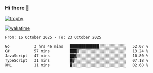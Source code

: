 ### Hi there 👋

[![trophy](https://github-profile-trophy.vercel.app/?username=cxnky&theme=dracula)](https://github.com/ryo-ma/github-profile-trophy)

[![wakatime](https://wakatime.com/badge/user/1c39c599-5497-41b9-a5be-2c4676e7fd23.svg)](https://wakatime.com/@1c39c599-5497-41b9-a5be-2c4676e7fd23)
<!--START_SECTION:waka-->

```txt
From: 16 October 2025 - To: 23 October 2025

Go           3 hrs 46 mins   █████████████░░░░░░░░░░░░   52.07 %
C#           57 mins         ███▒░░░░░░░░░░░░░░░░░░░░░   13.24 %
JavaScript   47 mins         ██▓░░░░░░░░░░░░░░░░░░░░░░   10.80 %
TypeScript   31 mins         █▓░░░░░░░░░░░░░░░░░░░░░░░   07.18 %
XML          11 mins         ▓░░░░░░░░░░░░░░░░░░░░░░░░   02.68 %
```

<!--END_SECTION:waka-->
